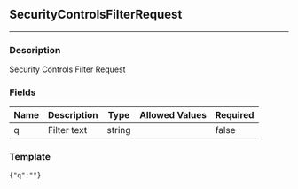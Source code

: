 ## SecurityControlsFilterRequest
---
### Description
Security Controls Filter Request
### Fields
| Name | Description | Type | Allowed Values | Required |
| ---- | ----------- | ---- | -------------- | -------- |
| q | Filter text | string |  | false |
### Template
```
{"q":""}
```
